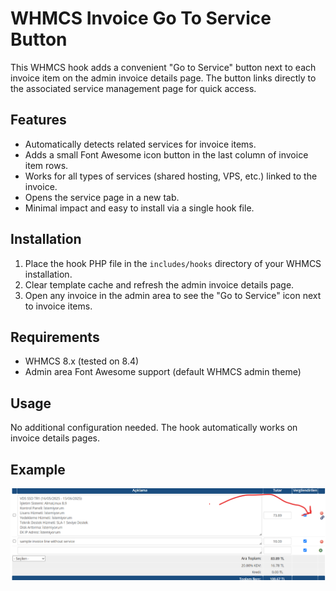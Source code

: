 # WHMCS Invoice Go To Service Button
This WHMCS hook adds a convenient "Go to Service" button next to each invoice item on the admin invoice details page. The button links directly to the associated service management page for quick access.

## Features

- Automatically detects related services for invoice items.
- Adds a small Font Awesome icon button in the last column of invoice item rows.
- Works for all types of services (shared hosting, VPS, etc.) linked to the invoice.
- Opens the service page in a new tab.
- Minimal impact and easy to install via a single hook file.

## Installation

1. Place the hook PHP file in the `includes/hooks` directory of your WHMCS installation.
2. Clear template cache and refresh the admin invoice details page.
3. Open any invoice in the admin area to see the "Go to Service" icon next to invoice items.

## Requirements

- WHMCS 8.x (tested on 8.4)
- Admin area Font Awesome support (default WHMCS admin theme)

## Usage

No additional configuration needed. The hook automatically works on invoice details pages.

## Example

![Screenshot](screenshot.png)

